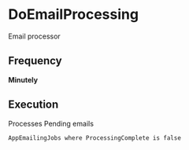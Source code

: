 # DoEmailProcessing  

Email processor

## Frequency  
**Minutely**  

## Execution  
Processes Pending emails
````bash 
AppEmailingJobs where ProcessingComplete is false
````

 

